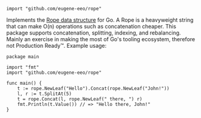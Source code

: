 ```golang
import "github.com/eugene-eeo/rope"
```

Implements the [Rope data structure](https://en.wikipedia.org/wiki/Rope_(data_structure))
for Go. A Rope is a heavyweight string that can make O(n)
operations such as concatenation cheaper. This package supports
concatenation, splitting, indexing, and rebalancing. Mainly an
exercise in making the most of Go's tooling ecosystem, therefore
not Production Ready™. Example usage:

```
package main

import "fmt"
import "github.com/eugene-eeo/rope"

func main() {
    t := rope.NewLeaf("Hello").Concat(rope.NewLeaf("John!"))
    l, r := t.SplitAt(5)
    t = rope.Concat(l, rope.NewLeaf(" there, ") r)
    fmt.Println(t.Value()) // => "Hello there, John!"
}
```
